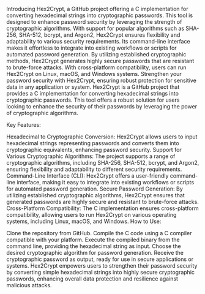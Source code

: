 Introducing Hex2Crypt, a GitHub project offering a C implementation for converting hexadecimal strings into cryptographic passwords. This tool is designed to enhance password security by leveraging the strength of cryptographic algorithms. With support for popular algorithms such as SHA-256, SHA-512, bcrypt, and Argon2, Hex2Crypt ensures flexibility and adaptability to various security requirements. Its command-line interface makes it effortless to integrate into existing workflows or scripts for automated password generation. By utilizing established cryptographic methods, Hex2Crypt generates highly secure passwords that are resistant to brute-force attacks. With cross-platform compatibility, users can run Hex2Crypt on Linux, macOS, and Windows systems. Strengthen your password security with Hex2Crypt, ensuring robust protection for sensitive data in any application or system.
Hex2Crypt is a GitHub project that provides a C implementation for converting hexadecimal strings into cryptographic passwords. This tool offers a robust solution for users looking to enhance the security of their passwords by leveraging the power of cryptographic algorithms.

Key Features:

Hexadecimal to Cryptographic Conversion: Hex2Crypt allows users to input hexadecimal strings representing passwords and converts them into cryptographic equivalents, enhancing password security.
Support for Various Cryptographic Algorithms: The project supports a range of cryptographic algorithms, including SHA-256, SHA-512, bcrypt, and Argon2, ensuring flexibility and adaptability to different security requirements.
Command-Line Interface (CLI): Hex2Crypt offers a user-friendly command-line interface, making it easy to integrate into existing workflows or scripts for automated password generation.
Secure Password Generation: By utilizing established cryptographic algorithms, Hex2Crypt ensures that generated passwords are highly secure and resistant to brute-force attacks.
Cross-Platform Compatibility: The C implementation ensures cross-platform compatibility, allowing users to run Hex2Crypt on various operating systems, including Linux, macOS, and Windows.
How to Use:

Clone the repository from GitHub.
Compile the C code using a C compiler compatible with your platform.
Execute the compiled binary from the command line, providing the hexadecimal string as input.
Choose the desired cryptographic algorithm for password generation.
Receive the cryptographic password as output, ready for use in secure applications or systems.
Hex2Crypt empowers users to strengthen their password security by converting simple hexadecimal strings into highly secure cryptographic passwords, enhancing overall data protection and resilience against malicious attacks.
